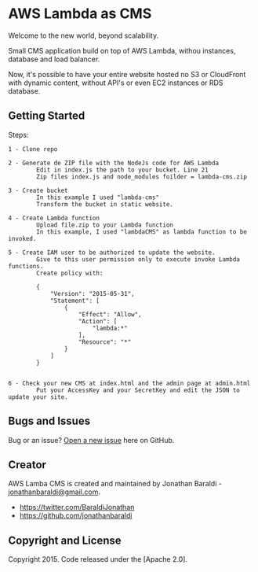 # AWS Lambda as CMS

Welcome to the new world, beyond scalability.

Small CMS application build on top of AWS Lambda, withou instances, database and load balancer.

Now, it's possible to have your entire website hosted no S3 or CloudFront with dynamic content, without API's or even EC2 instances or RDS database. 

## Getting Started

Steps:

	1 - Clone repo

	2 - Generate de ZIP file with the NodeJs code for AWS Lambda
			Edit in index.js the path to your bucket. Line 21
			Zip files index.js and node_modules foilder = lambda-cms.zip
	
	3 - Create bucket
			In this example I used "lambda-cms"
			Transform the bucket in static website.
	
	4 - Create Lambda function
			Upload file.zip to your Lambda function
			In this example, I used "lambdaCMS" as lambda function to be invoked.
	
	5 - Create IAM user to be authorized to update the website.
			Give to this user permission only to execute invoke Lambda functions.
			Create policy with:

			{
			    "Version": "2015-05-31",
			    "Statement": [
			        {
			            "Effect": "Allow",
			            "Action": [
			                "lambda:*"
			            ],
			            "Resource": "*"
			        }
			    ]
			}

	
	6 - Check your new CMS at index.html and the admin page at admin.html
			Put your AccessKey and your SecretKey and edit the JSON to update your site.


## Bugs and Issues

Bug or an issue? [Open a new issue](https://github.com/jonathanbaraldi/lambda-cms) here on GitHub.

## Creator

AWS Lamba CMS is created and maintained by Jonathan Baraldi - jonathanbaraldi@gmail.com.
* https://twitter.com/BaraldiJonathan
* https://github.com/jonathanbaraldi

## Copyright and License

Copyright 2015. Code released under the [Apache 2.0].
